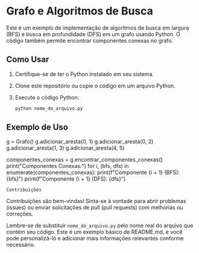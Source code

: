 # Grafo e Algoritmos de Busca

Este é um exemplo de implementação de algoritmos de busca em largura (BFS) e busca em profundidade (DFS) em um grafo usando Python. O código também permite encontrar componentes conexas no grafo.

## Como Usar

1. Certifique-se de ter o Python instalado em seu sistema.

2. Clone este repositório ou copie o código em um arquivo Python.

3. Execute o código Python:

   ```bash
   python nome_do_arquivo.py


 ##  Exemplo de Uso
g = Grafo()
g.adicionar_aresta(0, 1)
g.adicionar_aresta(0, 2)
g.adicionar_aresta(1, 3)
g.adicionar_aresta(4, 5)

componentes_conexas = g.encontrar_componentes_conexas()
print("Componentes Conexas:")
for i, (bfs, dfs) in enumerate(componentes_conexas):
    print(f"Componente {i + 1} (BFS): {bfs}")
    print(f"Componente {i + 1} (DFS): {dfs}")
    
    Contribuições
Contribuições são bem-vindas! Sinta-se à vontade para abrir problemas (issues) ou enviar solicitações de pull (pull requests) com melhorias ou correções.

Lembre-se de substituir `nome_do_arquivo.py` pelo nome real do arquivo que contém seu código. Este é um exemplo básico de README.md, e você pode personalizá-lo
e adicionar mais informações relevantes conforme necessário.

  
